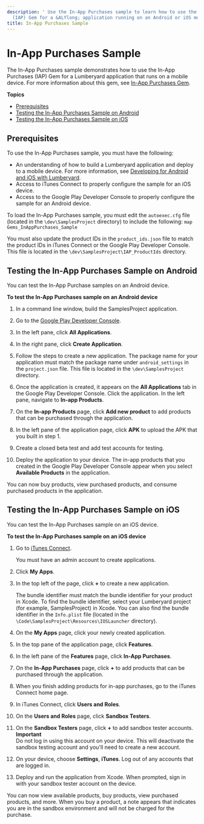 ```yaml
---
description: ' Use the In-App Purchases sample to learn how to use the In-App Purchases
  (IAP) Gem for a &ALYlong; application running on an Android or iOS mobile device. '
title: In-App Purchases Sample
---
```

# In\-App Purchases Sample<a name="sample-project-inapp-purchases"></a>

The In\-App Purchases sample demonstrates how to use the In\-App Purchases \(IAP\) Gem for a Lumberyard application that runs on a mobile device\. For more information about this gem, see [In\-App Purchases Gem](gems-system-gem-inapp-purchases.md)\.

**Topics**
+ [Prerequisites](#sample-project-inapp-purchases-prerequisites)
+ [Testing the In\-App Purchases Sample on Android](#sample-project-inapp-purchases-android-testing)
+ [Testing the In\-App Purchases Sample on iOS](#sample-project-inapp-purchases-ios-testing)

## Prerequisites<a name="sample-project-inapp-purchases-prerequisites"></a>

To use the In\-App Purchases sample, you must have the following:
+ An understanding of how to build a Lumberyard application and deploy to a mobile device\. For more information, see [Developing for Android and iOS with Lumberyard](mobile-support-intro.md)\.
+ Access to iTunes Connect to properly configure the sample for an iOS device\.
+ Access to the Google Play Developer Console to properly configure the sample for an Android device\.

To load the In\-App Purchases sample, you must edit the `autoexec.cfg` file \(located in the `\dev\SamplesProject` directory\) to include the following: `map Gems_InAppPurchases_Sample`

You must also update the product IDs in the `product_ids.json` file to match the product IDs in iTunes Connect or the Google Play Developer Console\. This file is located in the `\dev\SamplesProject\IAP_ProductIds` directory\.

## Testing the In\-App Purchases Sample on Android<a name="sample-project-inapp-purchases-android-testing"></a>

You can test the In\-App Purchase samples on an Android device\.

**To test the In\-App Purchases sample on an Android device**

1. In a command line window, build the SamplesProject application\.

1. Go to the [Google Play Developer Console](https://play.google.com/apps/publish/)\.

1. In the left pane, click **All Applications**\.

1. In the right pane, click **Create Application**\.

1. Follow the steps to create a new application\. The package name for your application must match the package name under `android_settings` in the `project.json` file\. This file is located in the `\dev\SamplesProject` directory\.

1. Once the application is created, it appears on the **All Applications** tab in the Google Play Developer Console\. Click the application\. In the left pane, navigate to **In\-app Products**\.

1. On the **In\-app Products** page, click **Add new product** to add products that can be purchased through the application\.

1. In the left pane of the application page, click **APK** to upload the APK that you built in step 1\.

1. Create a closed beta test and add test accounts for testing\.

1. Deploy the application to your device\. The in\-app products that you created in the Google Play Developer Console appear when you select **Available Products** in the application\.

You can now buy products, view purchased products, and consume purchased products in the application\.

## Testing the In\-App Purchases Sample on iOS<a name="sample-project-inapp-purchases-ios-testing"></a>

You can test the In\-App Purchases sample on an iOS device\.

**To test the In\-App Purchases sample on an iOS device**

1. Go to [iTunes Connect](https://itunesconnect.apple.com/login)\.

   You must have an admin account to create applications\.

1. Click **My Apps**\.

1. In the top left of the page, click **\+** to create a new application\.

   The bundle identifier must match the bundle identifier for your product in Xcode\. To find the bundle identifier, select your Lumberyard project \(for example, SamplesProject\) in Xcode\. You can also find the bundle identifier in the `Info.plist` file \(located in the `\Code\SamplesProject\Resources\IOSLauncher` directory\)\.

1. On the **My Apps** page, click your newly created application\.

1. In the top pane of the application page, click **Features**\.

1. In the left pane of the **Features** page, click **In\-App Purchases**\.

1. On the **In\-App Purchases** page, click **\+** to add products that can be purchased through the application\.

1. When you finish adding products for in\-app purchases, go to the iTunes Connect home page\.

1. In iTunes Connect, click **Users and Roles**\.

1. On the **Users and Roles** page, click **Sandbox Testers**\.

1. On the **Sandbox Testers** page, click **\+** to add sandbox tester accounts\.
**Important**  
Do not log in using this account on your device\. This will deactivate the sandbox testing account and you'll need to create a new account\.

1. On your device, choose **Settings**, **iTunes**\. Log out of any accounts that are logged in\.

1. Deploy and run the application from Xcode\. When prompted, sign in with your sandbox tester account on the device\.

You can now view available products, buy products, view purchased products, and more\. When you buy a product, a note appears that indicates you are in the sandbox environment and will not be charged for the purchase\.